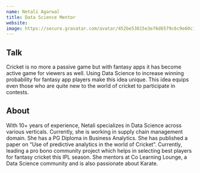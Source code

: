 ```yaml
---
name: Netali Agarwal
title: Data Science Mentor
website:
image: https://secure.gravatar.com/avatar/452be53815e3e76d6579c6c9e60c1cd9?s=500
---
```


## Talk
Cricket is no more a passive game but with fantasy apps it has become active game for viewers as well. Using Data Science to increase winning probability for fantasy app players make this idea unique. This idea equips even those who are quite new to the world of cricket to participate in contests.

## About
With 10+ years of experience, Netali specializes in Data Science across various verticals. Currently, she is working in supply chain management domain. She has a PG Diploma in Business Analytics. She has published a paper on “Use of predictive analytics in the world of Cricket”. Currently, leading a pro bono community project which helps in selecting best players for fantasy cricket this IPL season. She mentors at Co Learning Lounge, a Data Science community and is also passionate about Karate.
